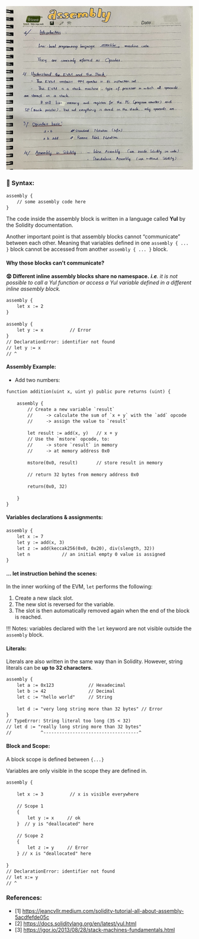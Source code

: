 <img src="/assets/images/smart_contract/assembly.jpg" />

### :nail_care: Syntax:

```solidity 
assembly {
    // some assembly code here
}
```

The code inside the assembly block is written in a language called **Yul** by the Solidity documentation.

Another important point is that assembly blocks cannot “communicate” between each other. Meaning that variables defined in one `assembly { ... }` block cannot be accessed from another `assembly { ... }` block.


#### Why those blocks can't communicate?

**:anguished: Different inline assembly blocks share no namespace.**
***i.e**. it is not possible to call a Yul function or access a Yul variable defined in a different inline assembly block.*

```solidity
assembly { 
    let x := 2
}
        
assembly {
    let y := x          // Error
}
// DeclarationError: identifier not found
// let y := x
// ^
```

#### Assembly Example:

- Add two numbers:

```solidity
function addition(uint x, uint y) public pure returns (uint) {
     
    assembly {
        // Create a new variable `result`
        //     -> calculate the sum of `x + y` with the `add` opcode
        //     -> assign the value to `result`
        
        let result := add(x, y)   // x + y
        // Use the `mstore` opcode, to:
        //     -> store `result` in memory
        //     -> at memory address 0x0
        
        mstore(0x0, result)       // store result in memory
         
        // return 32 bytes from memory address 0x0
        
        return(0x0, 32)          
    
    }
}
```

#### Variables declarations & assignments:

```solidity
assembly {
    let x := 7 
    let y := add(x, 3)
    let z := add(keccak256(0x0, 0x20), div(slength, 32))
    let n            // an initial empty 0 value is assigned
}
```

#### ... let instruction behind the scenes:

In the inner working of the EVM, `let` performs the following:

1. Create a new slack slot.
2. The new slot is reversed for the variable.
3. The slot is then automatically removed again when the end of the block is reached.

!!! Notes: variables declared with the `let` keyword are not visible outside the `assembly` block.

#### Literals:

Literals are also written in the same way than in Solidity. However, string literals can be **up to 32 characters**.

```solidity
assembly {
    let a := 0x123             // Hexadecimal
    let b := 42                // Decimal
    let c := "hello world"     // String
    
    let d := "very long string more than 32 bytes" // Error
} 
// TypeError: String literal too long (35 < 32)
// let d := "really long string more than 32 bytes"
//           ^------------------------------------^
```

#### Block and Scope:

A block scope is defined between `{...}`

Variables are only visible in the scope they are defined in.

```solidity
assembly { 
    
    let x := 3          // x is visible everywhere
      
    // Scope 1           
    { 
        let y := x     // ok
    }  // y is "deallocated" here
    
    // Scope 2    
    {
        let z := y     // Error
    } // x is "deallocated" here
        
}
// DeclarationError: identifier not found
// let x:= y
// ^
```

### References:
- [1] https://jeancvllr.medium.com/solidity-tutorial-all-about-assembly-5acdfefde05c
- [2] https://docs.soliditylang.org/en/latest/yul.html
- [3] https://igor.io/2013/08/28/stack-machines-fundamentals.html
